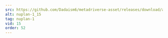 ```yaml
---
src: https://github.com/Dadaism6/metadriverse-asset/releases/download/assetsv1.0.2/nuplan-1_15.mp4
alt: nuplan-1_15
tag: nuplan-1
vid: 15
order: 52
---
```

